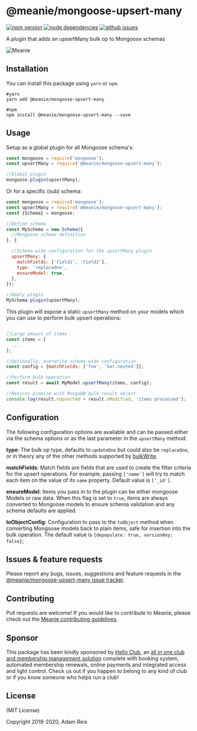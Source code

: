 # @meanie/mongoose-upsert-many

[![npm version](https://img.shields.io/npm/v/@meanie/mongoose-upsert-many.svg)](https://www.npmjs.com/package/@meanie/mongoose-upsert-many)
[![node dependencies](https://david-dm.org/meanie/mongoose-upsert-many.svg)](https://david-dm.org/meanie/mongoose-upsert-many)
[![github issues](https://img.shields.io/github/issues/meanie/mongoose-upsert-many.svg)](https://github.com/meanie/mongoose-upsert-many/issues)


A plugin that adds an upsertMany bulk op to Mongoose schemas

![Meanie](https://raw.githubusercontent.com/meanie/meanie/master/meanie-logo-full.png)

## Installation

You can install this package using `yarn` or `npm`.

```shell
#yarn
yarn add @meanie/mongoose-upsert-many

#npm
npm install @meanie/mongoose-upsert-many --save
```

## Usage

Setup as a global plugin for all Mongoose schema's:

```js
const mongoose = require('mongoose');
const upsertMany = require('@meanie/mongoose-upsert-many');

//Global plugin
mongoose.plugin(upsertMany);
```

Or for a specific (sub) schema:

```js
const mongoose = require('mongoose');
const upsertMany = require('@meanie/mongoose-upsert-many');
const {Schema} = mongoose;

//Define schema
const MySchema = new Schema({
  //Mongoose schema definition
}, {

  //Schema-wide configuration for the upsertMany plugin
  upsertMany: {
    matchFields: ['field1', 'field2'],
    type: 'replaceOne',
    ensureModel: true,
  },
});

//Apply plugin
MySchema.plugin(upsertMany);
```

This plugin will expose a static `upsertMany` method on your models which you
can use to perform bulk upsert operations:

```js

//Large amount of items
const items = [
  ...
];

//Optionally, overwrite schema-wide configuration
const config = {matchFields: ['foo', 'bar.nested']};

//Perform bulk operation
const result = await MyModel.upsertMany(items, config);

//Returns promise with MongoDB bulk result object
console.log(result.nUpserted + result.nModified, 'items processed');
```

## Configuration

The following configuration options are available and can be passed either via the schema options or as the last parameter in the `upsertMany` method:

**type**: The bulk op type, defaults to `updateOne` but could also be `replaceOne`, or in theory any of the other methods supported by [bulkWrite](https://docs.mongodb.com/manual/reference/method/db.collection.bulkWrite/).

**matchFields**: Match fields are fields that are used to create the filter criteria for the upsert operations. For example, passing `['name']` will try to match each item on the value of its `name` property. Default value is `['_id']`.

**ensureModel**: Items you pass in to the plugin can be either mongoose Models or raw data. When this flag is set to `true`, items are always converted
to Mongoose models to ensure schema validation and any schema defaults are applied.

**toObjectConfig**: Configuration to pass to the `toObject` method when converting Mongoose models back to plain items, safe for insertion into the bulk operation. The default value is `{depopulate: true, versionKey: false}`;

## Issues & feature requests

Please report any bugs, issues, suggestions and feature requests in the [@meanie/mongoose-upsert-many issue tracker](https://github.com/meanie/mongoose-upsert-many/issues).

## Contributing

Pull requests are welcome! If you would like to contribute to Meanie, please check out the [Meanie contributing guidelines](https://github.com/meanie/meanie/blob/master/CONTRIBUTING.md).

## Sponsor

This package has been kindly sponsored by [Hello Club](https://helloclub.com?source=meanie), an [all in one club and membership management solution](https://helloclub.com?source=meanie) complete with booking system, automated membership renewals, online payments and integrated access and light control. Check us out if you happen to belong to any kind of club or if you know someone who helps run a club!

## License

(MIT License)

Copyright 2018-2020, Adam Reis
